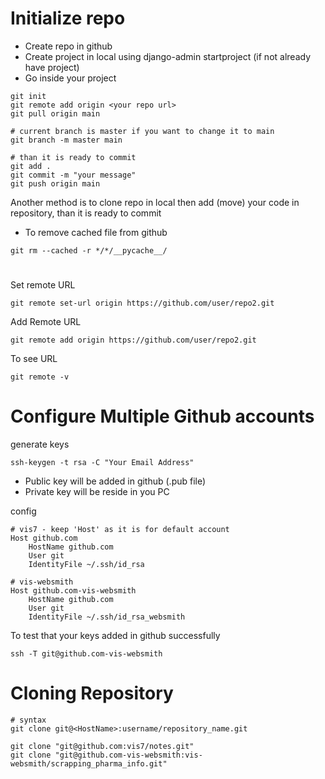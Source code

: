 # Initialize repo
- Create repo in github
- Create project in local using django-admin startproject (if not already have project)
- Go inside your project

```
git init
git remote add origin <your repo url>
git pull origin main

# current branch is master if you want to change it to main
git branch -m master main

# than it is ready to commit
git add .
git commit -m "your message"
git push origin main
```

Another method is to clone repo in local then add (move) your code in repository, than it is ready to commit


- To remove cached file from github
```
git rm --cached -r */*/__pycache__/
```

# 
Set remote URL
```
git remote set-url origin https://github.com/user/repo2.git
```

Add Remote URL
```
git remote add origin https://github.com/user/repo2.git
```

To see URL
```
git remote -v
```


# Configure Multiple Github accounts
generate keys
```
ssh-keygen -t rsa -C "Your Email Address"
```

- Public key will be added in github (.pub file)
- Private key will be reside in you PC


config
```
# vis7 - keep 'Host' as it is for default account
Host github.com
	HostName github.com
	User git
	IdentityFile ~/.ssh/id_rsa

# vis-websmith
Host github.com-vis-websmith
	HostName github.com
	User git
	IdentityFile ~/.ssh/id_rsa_websmith
```


To test that your keys added in github successfully
```
ssh -T git@github.com-vis-websmith
```


# Cloning Repository
```
# syntax
git clone git@<HostName>:username/repository_name.git

git clone "git@github.com:vis7/notes.git"
git clone "git@github.com-vis-websmith:vis-websmith/scrapping_pharma_info.git"
```
